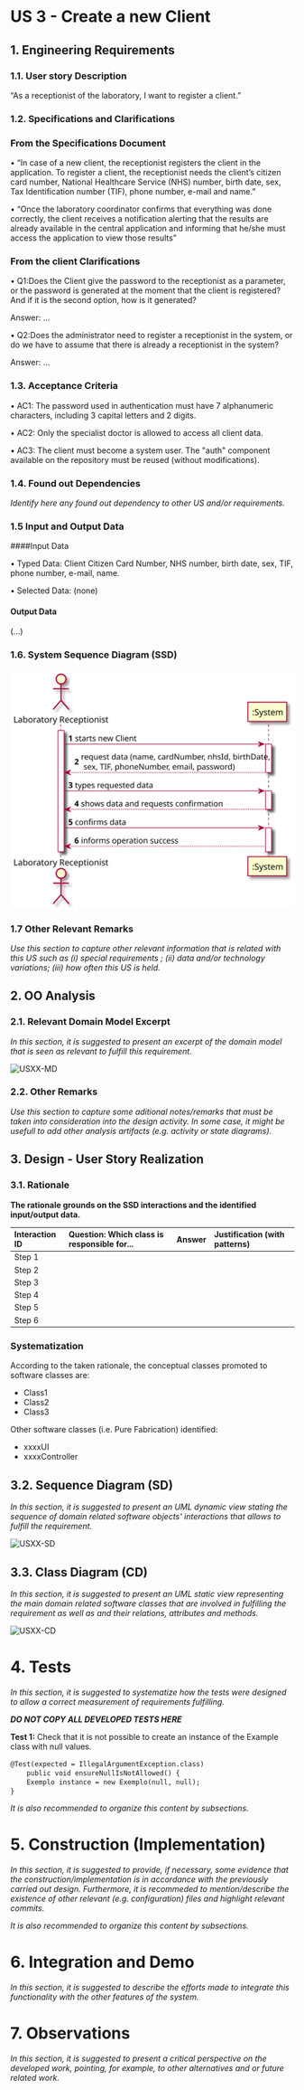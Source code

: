# US 3 -  Create a new Client

## 1. Engineering Requirements

### 1.1. User story Description

“As a receptionist of the laboratory, I want to register a client.”

### 1.2. Specifications and Clarifications

###  From the Specifications Document
•	“In case of a new client, the receptionist registers the client in the application. To register a client, the receptionist needs the client’s citizen card number, National Healthcare Service (NHS) number, birth date, sex, Tax Identification number (TIF), phone number, e-mail and name.”

•	“Once the laboratory coordinator confirms that everything was done correctly, the client receives a notification alerting that the results are already available in the central application and informing that he/she must access the application to view those results”

### From the client Clarifications
•	Q1:Does the Client give the password to the receptionist as a parameter, or the password is generated at the moment that the client is registered? And if it is the second option, how is it generated?
 
 Answer: …

•	Q2:Does the administrator need to register a receptionist in the system, or do we have to assume that there is already a receptionist in the system?

Answer: …


### 1.3. Acceptance Criteria

•	AC1: The password used in authentication must have 7 alphanumeric characters, including 3 capital letters and 2 digits.

•	AC2: Only the specialist doctor is allowed to access all client data.

•	AC3: The client must become a system user. The "auth" component available on the repository must be reused (without modifications).


### 1.4. Found out Dependencies

*Identify here any found out dependency to other US and/or requirements.*

### 1.5 Input and Output Data

####Input Data

•	Typed Data: Client Citizen Card Number, NHS number, birth date, sex, TIF, phone number, e-mail, name.

•	Selected Data: (none)

#### Output Data

(...)


### 1.6. System Sequence Diagram (SSD)


![US3_SSD](US3_SSD.svg)


### 1.7 Other Relevant Remarks

*Use this section to capture other relevant information that is related with this US such as (i) special requirements ; (ii) data and/or technology variations; (iii) how often this US is held.* 


## 2. OO Analysis

### 2.1. Relevant Domain Model Excerpt 
*In this section, it is suggested to present an excerpt of the domain model that is seen as relevant to fulfill this requirement.* 

![USXX-MD](USXX-MD.svg)

### 2.2. Other Remarks

*Use this section to capture some aditional notes/remarks that must be taken into consideration into the design activity. In some case, it might be usefull to add other analysis artifacts (e.g. activity or state diagrams).* 



## 3. Design - User Story Realization 

### 3.1. Rationale

**The rationale grounds on the SSD interactions and the identified input/output data.**

| Interaction ID | Question: Which class is responsible for... | Answer  | Justification (with patterns)  |
|:-------------  |:--------------------- |:------------|:---------------------------- |
| Step 1  		 |							 |             |                              |
| Step 2  		 |							 |             |                              |
| Step 3  		 |							 |             |                              |
| Step 4  		 |							 |             |                              |
| Step 5  		 |							 |             |                              |
| Step 6  		 |							 |             |                              |              

### Systematization ##

According to the taken rationale, the conceptual classes promoted to software classes are: 

 * Class1
 * Class2
 * Class3

Other software classes (i.e. Pure Fabrication) identified: 
 * xxxxUI  
 * xxxxController

## 3.2. Sequence Diagram (SD)

*In this section, it is suggested to present an UML dynamic view stating the sequence of domain related software objects' interactions that allows to fulfill the requirement.* 

![USXX-SD](USXX-SD.svg)

## 3.3. Class Diagram (CD)

*In this section, it is suggested to present an UML static view representing the main domain related software classes that are involved in fulfilling the requirement as well as and their relations, attributes and methods.*

![USXX-CD](USXX-CD.svg)

# 4. Tests 
*In this section, it is suggested to systematize how the tests were designed to allow a correct measurement of requirements fulfilling.* 

**_DO NOT COPY ALL DEVELOPED TESTS HERE_**

**Test 1:** Check that it is not possible to create an instance of the Example class with null values. 

	@Test(expected = IllegalArgumentException.class)
		public void ensureNullIsNotAllowed() {
		Exemplo instance = new Exemplo(null, null);
	}

*It is also recommended to organize this content by subsections.* 

# 5. Construction (Implementation)

*In this section, it is suggested to provide, if necessary, some evidence that the construction/implementation is in accordance with the previously carried out design. Furthermore, it is recommeded to mention/describe the existence of other relevant (e.g. configuration) files and highlight relevant commits.*

*It is also recommended to organize this content by subsections.* 

# 6. Integration and Demo 

*In this section, it is suggested to describe the efforts made to integrate this functionality with the other features of the system.*


# 7. Observations

*In this section, it is suggested to present a critical perspective on the developed work, pointing, for example, to other alternatives and or future related work.*



     
